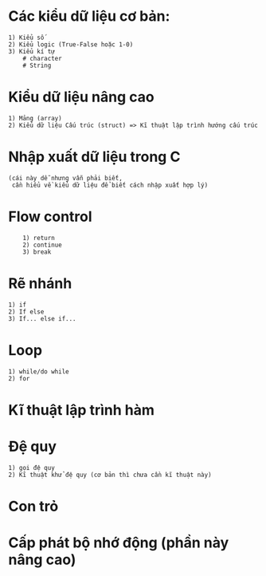 # Các kiểu dữ liệu cơ bản:

    1) Kiểu số
    2) Kiểu logic (True-False hoặc 1-0)
    3) Kiểu kí tự
        # character
        # String

# Kiểu dữ liệu nâng cao

    1) Mảng (array)
    2) Kiểu dữ liệu Cấu trúc (struct) => Kĩ thuật lập trình hướng cấu trúc

# Nhập xuất dữ liệu trong C

    (cái này dễ nhưng vẫn phải biết,
     cần hiểu về kiểu dữ liệu để biết cách nhập xuất hợp lý)

# Flow control

        1) return
        2) continue
        3) break

# Rẽ nhánh

    1) if
    2) If else
    3) If... else if...

# Loop

    1) while/do while
    2) for

# Kĩ thuật lập trình hàm

# Đệ quy

    1) gọi đệ quy
    2) Kĩ thuật khử đệ quy (cơ bản thì chưa cần kĩ thuật này)

# Con trỏ

# Cấp phát bộ nhớ động (phần này nâng cao)
